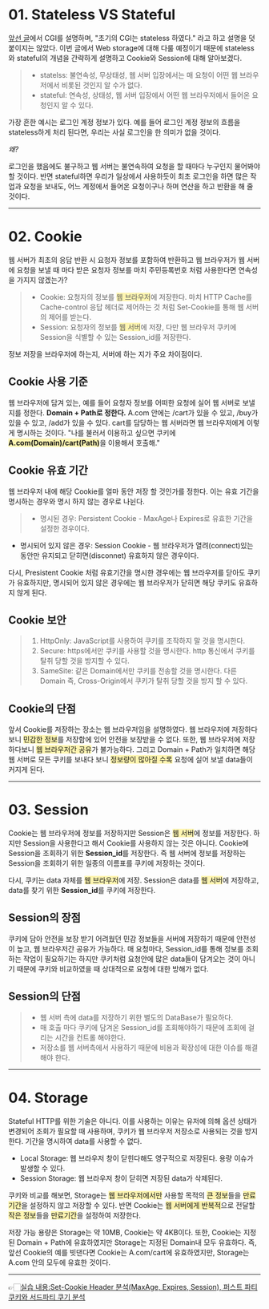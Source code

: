 # 01. Stateless VS Stateful

[앞선 글](https://velog.io/@luda412/01.-웹-구성과-흐름)에서 CGI를 설명하며, "초기의 CGI는 stateless 하였다." 라고 하고 설명을 덧 붙이지는 않았다. 이번 글에서 Web storage에 대해 다룰 예정이기 때문에 stateless와 stateful의 개념을 간략하게 설명하고 Cookie와 Session에 대해 알아보겠다.

>- statelss: 불연속성, 무상태성, 웹 서버 입장에서는 매 요청이 어떤 웹 브라우저에서 비롯된 것인지 알 수가 없다.
>- stateful: 연속성, 상태성, 웹 서버 입장에서 어떤 웹 브라우저에서 들어온 요청인지 알 수 있다. 

가장 흔한 예시는 로그인 계정 정보가 있다. 예를 들어 로그인 계정 정보의 흐름을 stateless하게 처리 된다면, 우리는 사실 로그인을 한 의미가 없을 것이다.

_왜?_ 

로그인을 했음에도 불구하고 웹 서버는 불연속하여 요청을 할 때마다 누구인지 물어봐야 할 것이다. 
반면 stateful하면 우리가 일상에서 사용하듯이 최초 로그인을 하면 많은 작업과 요청을 보내도, 어느 계정에서 들어온 요청이구나 하며 연산을 하고 반환을 해 줄 것이다.

---
# 02. Cookie
웹 서버가 최초의 응답 반환 시 요청자 정보를 포함하여 반환하고 웹 브라우저가 웹 서버에 요청을 보낼 때 마다 받은 요청자 정보를 마치 주민등록번호 처럼 사용한다면 연속성을 가지지 않겠는가?

>- Cookie: 요청자의 정보를 <span style = 'background-color:#fff5b1'>웹 브라우저</span>에 저장한다. 마치 HTTP Cache를 Cache-control 응답 헤더로 제어하는 것 처럼 Set-Cookie를 통해 웹 서버의 제어를 받는다.
>- Session: 요청자의 정보를 <span style = 'background-color:#fff5b1'>웹 서버</span>에 저장, 다만 웹 브라우저 쿠키에 Session을 식별할 수 있는 Session_id를 저장한다.

정보 저장을 브라우저에 하는지, 서버에 하는 지가 주요 차이점이다.

## Cookie 사용 기준
웹 브라우저에 담겨 있는, 예를 들어 요청자 정보를 어떠한 요청에 실어 웹 서버로 보낼지를 정한다.
<strong>Domain + Path로 정한다.</strong> 
A.com 안에는 /cart가 있을 수 있고, /buy가 있을 수 있고, /add가 있을 수 있다. 
cart를 담당하는 웹 서버라면 웹 브라우저에게 이렇게 명시하는 것이다. "나를 불러서 이용하고 싶으면 쿠키에 <span style = 'background-color:#fff5b1'><strong>A.com(Domain)/cart(Path)</strong></span>을 이용해서 호출해."

## Cookie 유효 기간
웹 브라우저 내에 해당 Cookie를 얼마 동안 저장 할 것인가를 정한다. 이는 유효 기간을 명시하는 경우와 명시 하지 않는 경우로 나뉜다.

>- 명시된 경우: Persistent Cookie - MaxAge나 Expires로 유효한 기간을 설정한 경우이다.
- 명시되어 있지 않은 경우: Session Cookie - 웹 브라우저가 열려(connect)있는 동안만 유지되고 닫히면(disconnet) 유효하지 않은 경우이다. 

다시, Presistent Cookie 처럼 유효기간을 명시한 경우에는 웹 브라우저를 닫아도 쿠키가 유효하지만, 명시되어 있지 않은 경우에는 웹 브라우저가 닫히면 해당 쿠키도 유효하지 않게 된다. 

## Cookie 보안


> 1. HttpOnly: JavaScript를 사용하여 쿠키를 조작하지 말 것을 명시한다.
> 2. Secure: https에서만 쿠키를 사용할 것을 명시한다. http 통신에서 쿠키를 탈취 당할 것을 방지할 수 있다.
> 3. SameSite: 같은 Domain에서만 쿠키를 전송할 것을 명시한다. 다른 Domain 즉, Cross-Origin에서 쿠키가 탈취 당할 것을 방지 할 수 있다.

## Cookie의 단점
앞서 Cookie를 저장하는 장소는 웹 브라우저임을 설명하였다.
웹 브라우저에 저장하다 보니 <span style = 'background-color:#fff5b1'>민감한 정보</span>를 저장함에 있어 안전을 보장받을 수 없다. 또한, 웹 브라우저에 저장하다보니 <span style = 'background-color:#fff5b1'>웹 브라우저간 공유</span>가 불가능하다.
그리고 Domain + Path가 일치하면 해당 웹 서버로 모든 쿠키를 보내다 보니 <span style = 'background-color:#fff5b1'>정보량이 많아질 수록</span> 요청에 실어 보낼 data들이 커지게 된다.

---
# 03. Session
Cookie는 웹 브라우저에 정보를 저장하지만 Session은 <span style = 'background-color:#fff5b1'>웹 서버</span>에 정보를 저장한다. 하지만 Session을 사용한다고 해서 Cookie를 사용하지 않는 것은 아니다. Cookie에 Session을 조회하기 위한 <strong>Session_id</strong>를 저장한다. 즉 웹 서버에 정보를 저장하는 Session을 조회하기 위한 일종의 이름표를 쿠키에 저장하는 것이다.

다시, 쿠키는 data 자체를 <span style = 'background-color:#fff5b1'>웹 브라우저</span>에 저장. Session은 data를 <span style = 'background-color:#fff5b1'>웹 서버</span>에 저장하고, data를 찾기 위한 <strong>Session_id</strong>를 쿠키에 저장한다.

## Session의 장점
쿠키에 담아 안전을 보장 받기 어려웠던 민감 정보들을 서버에 저장하기 때문에 안전성이 높고, 웹 브라우저간 공유가 가능하다. 
매 요청마다, Session_id를 통해 정보를 조회하는 작업이 필요하기는 하지만 쿠키처럼 요청안에 많은 data들이 담겨오는 것이 아니기 때문에 쿠키와 비교하였을 때 상대적으로 요청에 대한 방해가 없다.

## Session의 단점
> - 웹 서버 측에 data를 저장하기 위한 별도의 DataBase가 필요하다.
> - 매 호출 마다 쿠키에 담겨온 Session_id를 조회해야하기 때문에 조회에 걸리는 시간을 컨트롤 해야한다.
> - 저장소를 웹 서버측에서 사용하기 때문에 비용과 확장성에 대한 이슈를 해결해야 한다.

---
# 04. Storage
Stateful HTTP를 위한 기술은 아니다.
이를 사용하는 이유는 유저에 의해 옵션 상태가 변경되어 조회가 필요할 때 사용하며, 쿠키가 웹 브라우저 저장소로 사용되는 것을 방지한다. 기간을 명시하여 data를 사용할 수 없다.

- Local Storage: 웹 브라우저 창이 닫힌다해도 영구적으로 저장된다. 용량 이슈가 발생할 수 있다.
- Session Storage: 웹 브라우저 창이 닫히면 저장된 data가 삭제된다. 

쿠키와 비교를 해보면, Storage는 <span style = 'background-color:#fff5b1'>웹 브라우저에서만</span> 사용할 목적의 <span style = 'background-color:#fff5b1'>큰 정보</span>들을 <span style = 'background-color:#fff5b1'>만료기간</span>을 설정하지 않고 저장할 수 있다.
반면 Cookie는 <span style = 'background-color:#fff5b1'>웹 서버에게 반복적</span>으로 전달할 <span style = 'background-color:#fff5b1'>작은 정보</span>들을 <span style = 'background-color:#fff5b1'>만료기간</span>을 설정하여 저장한다.

저장 가능 용량은 Storage는 약 10MB, Cookie는 약 4KB이다. 또한, Cookie는 지정된 Domain + Path에 유효하였지만 Storage는 지정된 Domain내 모두 유효하다. 즉, 앞선 Cookie의 예를 빗댄다면 Cookie는 A.com/cart에 유효하였지만, Storage는 A.com 안의 모두에 유효한 것이다. 

---

👉🏻[실습 내용:Set-Cookie Header 분석(MaxAge, Expires, Session), 퍼스트 파티 쿠키와 서드파티 쿠기 분석](https://www.notion.so/3-7f1bce871f3646bdac6abffd778c68dd)